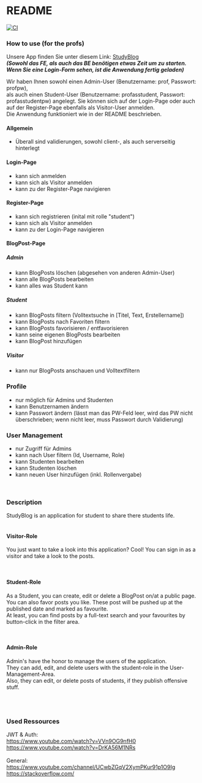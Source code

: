 # README
[![CI](https://github.com/enricogoerlitz/StudyBlogBackend/actions/workflows/ci.yml/badge.svg)](https://github.com/enricogoerlitz/StudyBlogBackend/actions/workflows/ci.yml)

### How to use (for the profs)
Unsere App finden Sie unter diesem Link: <a href="https://studyblog-df.herokuapp.com/login" target="_blank">StudyBlog</a> <br>
***(Sowohl das FE, als auch das BE benötigen etwas Zeit um zu starten. Wenn Sie eine Login-Form sehen, ist die Anwendung fertig geladen)*** <br>

Wir haben Ihnen sowohl einen Admin-User (Benutzername: prof, Passwort: profpw), <br>
als auch einen Student-User (Benutzername: profasstudent, Passwort: profasstudentpw) angelegt. Sie können sich auf der Login-Page oder auch auf der Register-Page ebenfalls als Visitor-User anmelden. <br>
Die Anwendung funktioniert wie in der README beschrieben. <br>
#### Allgemein
- Überall sind validierungen, sowohl client-, als auch serverseitig hinterlegt

#### Login-Page
- kann sich anmelden
- kann sich als Visitor anmelden
- kann zu der Register-Page navigieren

#### Register-Page
- kann sich registrieren (inital mit rolle "student")
- kann sich als Visitor anmelden
- kann zu der Login-Page navigieren

#### BlogPost-Page
##### Admin
- kann BlogPosts löschen (abgesehen von anderen Admin-User)
- kann alle BlogPosts bearbeiten
- kann alles was Student kann

##### Student
- kann BlogPosts filtern (Volltextsuche in [Titel, Text, Erstellername])
- kann BlogPosts nach Favoriten filtern
- kann BlogPosts favorisieren / entfavorisieren
- kann seine eigenen BlogPosts bearbeiten
- kann BlogPost hinzufügen

##### Visitor
- kann nur BlogPosts anschauen und Volltextfiltern

### Profile
- nur möglich für Admins und Studenten
- kann Benutzernamen ändern
- kann Passwort ändern (lässt man das PW-Feld leer, wird das PW nicht überschrieben; wenn nicht leer, muss Passwort durch Validierung)

### User Management
- nur Zugriff für Admins
- kann nach User filtern (Id, Username, Role)
- kann Studenten bearbeiten
- kann Studenten löschen
- kann neuen User hinzufügen (inkl. Rollenvergabe)

<br />

### Description
StudyBlog is an application for student to share there students life. <br />
<br />


#### Visitor-Role
You just want to take a look into this application? Cool! You can sign in as a visitor and take a look to the posts.

<br />

#### Student-Role
As a Student, you can create, edit or delete a BlogPost on/at a public page. <br />
You can also favor posts you like. These post will be pushed up at the published date and marked as favourite. <br />
At least, you can find posts by a full-text search and your favourites by button-click in the filter area.

<br/>


#### Admin-Role
Admin's have the honor to manage the users of the application. <br/>
They can add, edit, and delete users with the student-role in the User-Management-Area. <br />
Also, they can edit, or delete posts of students, if they publish offensive stuff.

<br />
<br />

### Used Ressources
JWT & Auth:
<br />
https://www.youtube.com/watch?v=VVn9OG9nfH0
https://www.youtube.com/watch?v=DrKA56M1NRs
<br />
<br />
General:
<br />
https://www.youtube.com/channel/UCwbZGqV2XymPKur91p1O9Ig
<br />
https://stackoverflow.com/

